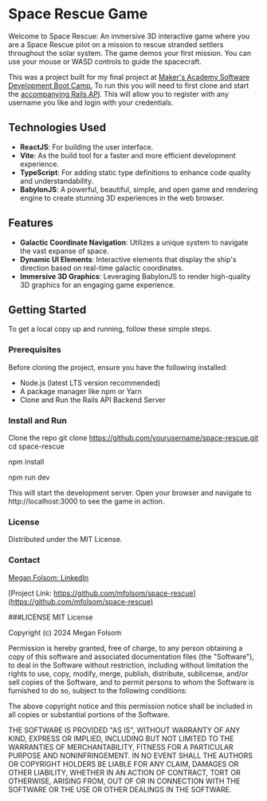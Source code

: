 # Space Rescue Game

Welcome to Space Rescue: An immersive 3D interactive game where you are a Space Rescue pilot on a mission to rescue stranded settlers throughout the solar system. The game demos your first mission. You can use your mouse or WASD controls to guide the spacecraft. 

This was a project built for my final project at [Maker's Academy Software Development Boot Camp.](https://www.makers.tech) To run this you will need to first clone and start the [accompanying Rails API](https://github.com/mfolsom/space-rescue-api). This will allow you to register with any username you like and login with your credentials.

## Technologies Used

- **ReactJS**: For building the user interface.
- **Vite**: As the build tool for a faster and more efficient development experience.
- **TypeScript**: For adding static type definitions to enhance code quality and understandability.
- **BabylonJS**: A powerful, beautiful, simple, and open game and rendering engine to create stunning 3D experiences in the web browser.

## Features

- **Galactic Coordinate Navigation**: Utilizes a unique system to navigate the vast expanse of space.
- **Dynamic UI Elements**: Interactive elements that display the ship's direction based on real-time galactic coordinates.
- **Immersive 3D Graphics**: Leveraging BabylonJS to render high-quality 3D graphics for an engaging game experience.

## Getting Started

To get a local copy up and running, follow these simple steps.

### Prerequisites

Before cloning the project, ensure you have the following installed:
- Node.js (latest LTS version recommended)
- A package manager like npm or Yarn
- Clone and Run the Rails API Backend Server

### Install and Run

  Clone the repo
   git clone https://github.com/yourusername/space-rescue.git
   cd space-rescue

  npm install

  npm run dev

  This will start the development server. Open your browser and navigate to http://localhost:3000 to see the game in action.

### License
Distributed under the MIT License.

### Contact
 [Megan Folsom: LinkedIn](https://www.linkedin.com/in/meganfolsom)

[Project Link: https://github.com/mfolsom/space-rescue](https://github.com/mfolsom/space-rescue)


###LICENSE
MIT License

Copyright (c) 2024 Megan Folsom

Permission is hereby granted, free of charge, to any person obtaining a copy
of this software and associated documentation files (the "Software"), to deal
in the Software without restriction, including without limitation the rights
to use, copy, modify, merge, publish, distribute, sublicense, and/or sell
copies of the Software, and to permit persons to whom the Software is
furnished to do so, subject to the following conditions:

The above copyright notice and this permission notice shall be included in all
copies or substantial portions of the Software.

THE SOFTWARE IS PROVIDED "AS IS", WITHOUT WARRANTY OF ANY KIND, EXPRESS OR
IMPLIED, INCLUDING BUT NOT LIMITED TO THE WARRANTIES OF MERCHANTABILITY,
FITNESS FOR A PARTICULAR PURPOSE AND NONINFRINGEMENT. IN NO EVENT SHALL THE
AUTHORS OR COPYRIGHT HOLDERS BE LIABLE FOR ANY CLAIM, DAMAGES OR OTHER
LIABILITY, WHETHER IN AN ACTION OF CONTRACT, TORT OR OTHERWISE, ARISING FROM,
OUT OF OR IN CONNECTION WITH THE SOFTWARE OR THE USE OR OTHER DEALINGS IN THE
SOFTWARE.
